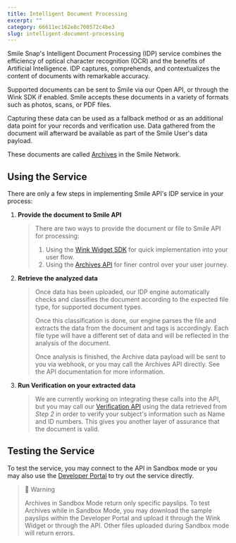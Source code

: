 ```yaml
---
title: Intelligent Document Processing
excerpt: ""  
category: 66611ec162e8c700572c4be3
slug: intelligent-document-processing
---
```


Smile Snap's Intelligent Document Processing (IDP) service combines the efficiency of optical character recognition (OCR) and the benefits of Artificial Intelligence. IDP captures, comprehends, and contextualizes the content of documents with remarkable accuracy.

Supported documents can be sent to Smile via our Open API, or through the Wink SDK if enabled. Smile accepts these documents in a variety of formats such as photos, scans, or PDF files.

Capturing these data can be used as a fallback method or as an additional data point for your records and verification use. Data gathered from the document will afterward be available as part of the Smile User's data payload.

These documents are called [Archives](/reference/archives) in the Smile Network.

## Using the Service

There are only a few steps in implementing Smile API's IDP service in your process:

1. **Provide the document to Smile API**

    > There are two ways to provide the document or file to Smile API for processing:
    > 1. Using the [Wink Widget SDK](/reference/chapter-4#client-sdk) for quick implementation into your user flow.
    > 2. Using the [Archives API](/reference/archives) for finer control over your user journey.

2. **Retrieve the analyzed data**

    > Once data has been uploaded, our IDP engine automatically checks and classifies the document according to the expected file type, for supported document types.
    >
    > Once this classification is done, our engine parses the file and extracts the data from the document and tags is accordingly. Each file type will have a different set of data and will be reflected in the analysis of the document.
    >
    > Once analysis is finished, the Archive data payload will be sent to you via webhook, or you may call the Archives API directly. See the API documentation for more information.

3. **Run Verification on your extracted data**

    > We are currently working on integrating these calls into the API, but you may call our [Verification API](/reference/verification) using the data retrieved from *Step 2* in order to verify your subject's information such as Name and ID numbers. This gives you another layer of assurance that the document is valid.

## Testing the Service

To test the service, you may connect to the API in Sandbox mode or you may also use the [Developer Portal](https://portal.getsmileapi.com/) to try out the service directly.

> 🚧 Warning
> 
> Archives in Sandbox Mode return only specific payslips. To test Archives while in Sandbox Mode, you may download the sample payslips within the Developer Portal and upload it through the Wink Widget or through the API. Other files uploaded during Sandbox mode will return errors.

